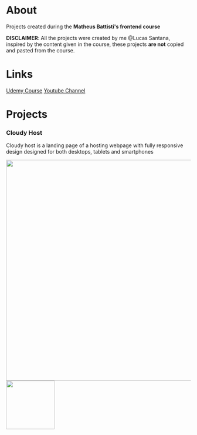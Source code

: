 # About

Projects created during the **Matheus Battisti's frontend course**

**DISCLAIMER**: All the projects were created by me @Lucas Santana, inspired by the content given in the course, these projects **are not** copied and pasted from the course.

# Links

[Udemy Course](https://www.udemy.com/course/formacao-front-end-html-css-javascript-react-e/?couponCode=LEADERSALE24A)
[Youtube Channel](https://www.youtube.com/@MatheusBattisti)

# Projects

### Cloudy Host

Cloudy host is a landing page of a hosting webpage with fully responsive design designed for both desktops, tablets and smartphones

<p align="left">
  <img src="https://github.com/BrazillianBeast/Frontend-Course-Matheus-Battisti/blob/master/mocks/0-desktop.png?raw=true" width="600" />
  <img src="https://github.com/BrazillianBeast/Frontend-Course-Matheus-Battisti/blob/master/mocks/1-mobile.png?raw=true" width="132"/> 
</p>
